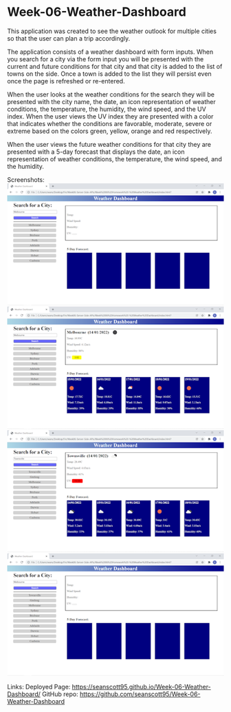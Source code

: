# Week-06-Weather-Dashboard

This application was created to see the weather outlook for multiple cities so that the user can plan a trip accordingly.

The application consists of a weather dashboard with form inputs. When you search for a city via the form input you will be presented with the current and future conditions for that city and that city is added to the list of towns on the side. Once a town is added to the list they will persist even once the page is refreshed or re-entered.

When the user looks at the weather conditions for the search they will be presented with the city name, the date, an icon representation of weather conditions, the temperature, the humidity, the wind speed, and the UV index. When the user views the UV index they are presented with a color that indicates whether the conditions are favorable, moderate, severe or extreme based on the colors green, yellow, orange and red respectively.

When the user views the future weather conditions for that city they are presented with a 5-day forecast that displays the date, an icon representation of weather conditions, the temperature, the wind speed, and the humidity.

Screenshots:
![First screenshot showing what the page looks like once opened.](./assets/Weather-Dashboard-1.png)
![Second screenshot showing what the page looks like after the top list item being Melbourne was clicked.](./assets/Weather-Dashboard-2.png)
![Third screenshot showing what the page looks like after Townsville is searched.](./assets/Weather-Dashboard-3.png)
![Fourth screenshot showing what the page looks like after being refreshed, the previous searches Geelong and Townsville remain on the list.](./assets/Weather-Dashboard-4.png)

Links:
Deployed Page: https://seanscott95.github.io/Week-06-Weather-Dashboard/
GitHub repo: https://github.com/seanscott95/Week-06-Weather-Dashboard